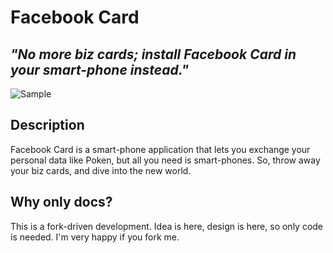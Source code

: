Facebook Card
===

 _**"No more biz cards; install Facebook Card in your smart-phone instead."**_
--

![Sample](http://dl.dropbox.com/u/2819285/facebook-card-sample.jpg)


Description
---
Facebook Card is a smart-phone application that lets you exchange your
personal data like Poken, but all you need is smart-phones.
So, throw away your biz cards, and dive into the new world.


Why only docs?
---
This is a fork-driven development.
Idea is here, design is here, so only code is needed.
I'm very happy if you fork me.




